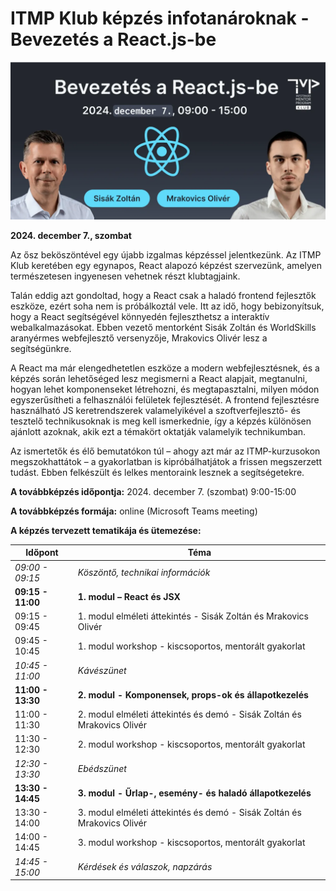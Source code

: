 # ITMP Klub képzés infotanároknak - Bevezetés a React.js-be

<img src="assets/itmp-klub-bevezetes-a-reactjs-be.webp">

**2024. december 7., szombat**

Az ősz beköszöntével egy újabb izgalmas képzéssel jelentkezünk. Az ITMP Klub keretében egy egynapos, React alapozó képzést szervezünk, amelyen természetesen ingyenesen vehetnek részt klubtagjaink.

Talán eddig azt gondoltad, hogy a React csak a haladó frontend fejlesztők eszköze, ezért soha nem is próbálkoztál vele. Itt az idő, hogy bebizonyítsuk, hogy a React segítségével könnyedén fejleszthetsz a interaktív webalkalmazásokat. Ebben vezető mentorként Sisák Zoltán és WorldSkills aranyérmes webfejlesztő versenyzője, Mrakovics Olivér lesz a segítségünkre.

A React ma már elengedhetetlen eszköze a modern webfejlesztésnek, és a képzés során lehetőséged lesz megismerni a React alapjait, megtanulni, hogyan lehet komponenseket létrehozni, és megtapasztalni, milyen módon egyszerűsítheti a felhasználói felületek fejlesztését.  A frontend fejlesztésre használható JS keretrendszerek valamelyikével a szoftverfejlesztő- és tesztelő technikusoknak is meg kell ismerkednie, így a képzés különösen ajánlott azoknak, akik ezt a témakört oktatják valamelyik technikumban.

Az ismertetők és élő bemutatókon túl – ahogy azt már az ITMP-kurzusokon megszokhattátok – a gyakorlatban is kipróbálhatjátok a frissen megszerzett tudást. Ebben felkészült és lelkes mentoraink lesznek a segítségetekre.

**A továbbképzés időpontja:** 2024. december 7. (szombat) 9:00-15:00

**A továbbképzés formája:** online (Microsoft Teams meeting)

**A képzés tervezett tematikája és ütemezése:**

| Időpont           | Téma                                                     |
| ----------------- | -------------------------------------------------------- |
| _09:00 - 09:15_   | _Köszöntő, technikai információk_                        |
| **09:15 - 11:00** | **1. modul – React és JSX**                              |
| 09:15 - 09:45     | 1. modul elméleti áttekintés - Sisák Zoltán és Mrakovics Olivér          |
| 09:45 - 10:45     | 1. modul workshop - kiscsoportos, mentorált gyakorlat    |
| _10:45 - 11:00_   | _Kávészünet_                                             |
| **11:00 - 13:30** | **2. modul - Komponensek, props-ok és állapotkezelés**                   |
| 11:00 - 11:30     | 2. modul elméleti áttekintés és demó - Sisák Zoltán és Mrakovics Olivér  |
| 11:30 - 12:30     | 2. modul workshop - kiscsoportos, mentorált gyakorlat    |
| _12:30 - 13:30_   | _Ebédszünet_                                             |
| **13:30 - 14:45** | **3. modul - Űrlap-, esemény- és haladó állapotkezelés**            |
| 13:30 - 14:00     | 3. modul elméleti áttekintés és demó - Sisák Zoltán és Mrakovics Olivér  |
| 14:00 - 14:45     | 3. modul workshop - kiscsoportos, mentorált gyakorlat    |
| _14:45 - 15:00_   | _Kérdések és válaszok, napzárás_                         |
